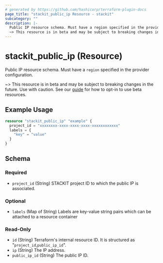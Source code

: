 ```yaml
---
# generated by https://github.com/hashicorp/terraform-plugin-docs
page_title: "stackit_public_ip Resource - stackit"
subcategory: ""
description: |-
  Public IP resource schema. Must have a region specified in the provider configuration.
  ~> This resource is in beta and may be subject to breaking changes in the future. Use with caution. See our guide https://registry.terraform.io/providers/stackitcloud/stackit/latest/docs/guides/opting_into_beta_resources for how to opt-in to use beta resources.
---
```


# stackit_public_ip (Resource)

Public IP resource schema. Must have a `region` specified in the provider configuration.

~> This resource is in beta and may be subject to breaking changes in the future. Use with caution. See our [guide](https://registry.terraform.io/providers/stackitcloud/stackit/latest/docs/guides/opting_into_beta_resources) for how to opt-in to use beta resources.

## Example Usage

```terraform
resource "stackit_public_ip" "example" {
  project_id = "xxxxxxxx-xxxx-xxxx-xxxx-xxxxxxxxxxxx"
  labels = {
    "key" = "value"
  }
}
```

<!-- schema generated by tfplugindocs -->
## Schema

### Required

- `project_id` (String) STACKIT project ID to which the public IP is associated.

### Optional

- `labels` (Map of String) Labels are key-value string pairs which can be attached to a resource container

### Read-Only

- `id` (String) Terraform's internal resource ID. It is structured as "`project_id`,`public_ip_id`".
- `ip` (String) The IP address.
- `public_ip_id` (String) The public IP ID.
